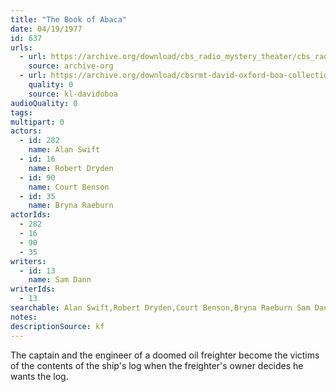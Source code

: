 ```yaml
---
title: "The Book of Abaca"
date: 04/19/1977
id: 637
urls: 
  - url: https://archive.org/download/cbs_radio_mystery_theater/cbs_radio_mystery_theater-0601-0650.zip/cbs_radio_mystery_theater-0601-0650%2Fcbsrmt_0637_the_book_of_abaca.mp3
    source: archive-org
  - url: https://archive.org/download/cbsrmt-david-oxford-boa-collection/CBSRMT-770419-0637-The-Book-of-Abaca-(128-48)_WBBM-JE-{BoA}.mp3
    quality: 0
    source: kl-davidoboa
audioQuality: 0
tags: 
multipart: 0
actors:  
  - id: 282
    name: Alan Swift  
  - id: 16
    name: Robert Dryden  
  - id: 90
    name: Court Benson  
  - id: 35
    name: Bryna Raeburn
actorIds:  
  - 282  
  - 16  
  - 90  
  - 35
writers:  
  - id: 13
    name: Sam Dann
writerIds:  
  - 13
searchable: Alan Swift,Robert Dryden,Court Benson,Bryna Raeburn Sam Dann
notes: 
descriptionSource: kf
---
```

The captain and the engineer of a doomed oil freighter become the victims of the contents of the ship's log when the freighter's owner decides he wants the log.